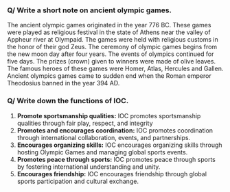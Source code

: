 ### Q/ Write a short note on ancient olympic games. 

The ancient olympic games originated in the year 776 BC. These games were played as religious festival in the state of Athens near the valley of Appheur river at Olympaid. The games were held with religious customs in the honor of their god Zeus. The ceremony of olympic games begins from the new moon day after four years. The events of olympics continued for five days. The prizes (crown) given to winners were made of olive leaves. The famous heroes of these games were Homer, Atlas, Hercules and Gallen. Ancient olympics games came to sudden end when the Roman emperor Theodosius banned in the year 394 AD.

### Q/ Write down the functions of IOC. 

1. **Promote sportsmanship qualities:** IOC promotes sportsmanship qualities through fair play, respect, and integrity
2. **Promotes and encourages coordination:** IOC promotes coordination through international collaboration, events, and partnerships.
3. **Encourages organizing skills:** IOC encourages organizing skills through hosting Olympic Games and managing global sports events.
4. **Promotes peace through sports:** IOC promotes peace through sports by fostering international understanding and unity.
5. **Encourages friendship:** IOC encourages friendship through global sports participation and cultural exchange.
